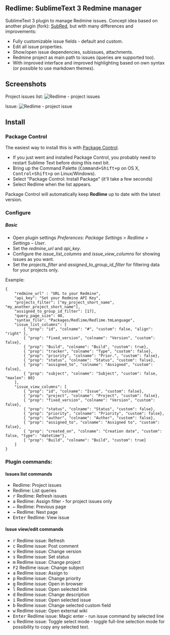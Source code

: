 ## Redlime: SublimeText 3 Redmine manager

SublimeText 3 plugin to manage Redmine issues. 
Concept idea based on another plugin (fork): [SubRed](https://packagecontrol.io/packages/SubRed), but with many differences and improvements:

 * Fully customizable issue fields - default and custom.
 * Edit all issue properties.
 * Show/open issue dependencies, subissues, attachments.
 * Redmine project as main path to issues (queries are supported too).
 * With improved interface and improved highlighting based on own syntax (or possible to use markdown themes).

## Screenshots

Project issues list:
![Redlime - project issues](https://github.com/tosher/Redlime/wiki/redlime_issues.png)

Issue:
![Redlime - project issue](https://github.com/tosher/Redlime/wiki/redlime_issue.png)

## Install

### Package Control
The easiest way to install this is with [Package Control](http://wbond.net/sublime\_packages/package\_control).

 * If you just went and installed Package Control, you probably need to restart Sublime Text before doing this next bit.
 * Bring up the Command Palette (<kbd>Command+Shift+p</kbd> on OS X, <kbd>Control+Shift+p</kbd> on Linux/Windows).
 * Select "Package Control: Install Package" (it'll take a few seconds)
 * Select Redlime when the list appears.

Package Control will automatically keep **Redlime** up to date with the latest version.

### Configure

##### Basic
 * Open plugin settings *Preferences: Package Settings > Redlime > Settings – User*.
 * Set the *redmine_url* and *api_key*.
 * Configure the *issue_list_columns* and *issue_view_columns* for showing issues as you want.
 * Set the *projects_filter* and *assigned_to_group_id_filter* for filtering data for your projects only.

Example:

```
{
    "redmine_url" : "URL to your Redmine",
    "api_key": "Set your Redmine API Key",
    "projects_filter": ["my_project_short_name", "my_another_project_short_name"],
    "assigned_to_group_id_filter": [17],
    "query_page_size": 40,
    "syntax_file": "Packages/Redlime/Redlime.tmLanguage",
    "issue_list_columns": [
        { "prop": "id", "colname": "#", "custom": false, "align": "right" },
        { "prop": "fixed_version", "colname": "Version", "custom": false},
        { "prop": "Build", "colname": "Build", "custom": true},
        { "prop": "tracker", "colname": "Type", "custom": false},
        { "prop": "priority", "colname": "Prior.", "custom": false},
        { "prop": "status", "colname": "Status", "custom": false},
        { "prop": "assigned_to", "colname": "Assigned", "custom": false},
        { "prop": "subject", "colname": "Subject", "custom": false, "maxlen": 80}
    ],
    "issue_view_columns": [
        { "prop": "id", "colname": "Issue", "custom": false},
        { "prop": "project", "colname": "Project", "custom": false},
        { "prop": "fixed_version", "colname": "Version", "custom": false},
        { "prop": "status", "colname": "Status", "custom": false},
        { "prop": "priority", "colname": "Priority", "custom": false},
        { "prop": "author", "colname": "Author", "custom": false},
        { "prop": "assigned_to", "colname": "Assigned to", "custom": false},
        { "prop": "created_on", "colname": "Creation date", "custom": false, "type": "datetime"},
        { "prop": "Build", "colname": "Build", "custom": true}
    ]
}
```

### Plugin commands:

#### Issues list commands
* Redlime: Project issues
* Redlime: List queries
* <kbd>r</kbd> Redlime: Refresh issues
* <kbd>a</kbd> Redlime: Assign filter - for project issues only
* <kbd>&#8592;</kbd> Redlime: Previous page
* <kbd>&#8594;</kbd> Redlime: Next page
* <kbd>Enter</kbd> Redlime: View issue

#### Issue view/edit commands
* <kbd>r</kbd> Redlime issue: Refresh
* <kbd>c</kbd> Redlime issue: Post comment
* <kbd>v</kbd> Redlime issue: Change version
* <kbd>s</kbd> Redlime issue: Set status
* <kbd>m</kbd> Redlime issue: Change project
* <kbd>F2</kbd> Redlime issue: Change subject
* <kbd>a</kbd> Redlime issue: Assign to
* <kbd>p</kbd> Redlime issue: Change priority
* <kbd>g</kbd> Redlime issue: Open in browser
* <kbd>l</kbd> Redlime issue: Open selected link
* <kbd>d</kbd> Redlime issue: Change description
* <kbd>i</kbd> Redlime issue: Open selected issue
* <kbd>b</kbd> Redlime issue: Change selected custom field
* <kbd>w</kbd> Redlime issue: Open external wiki
* <kbd>Enter</kbd> Redlime issue: Magic enter - run issue command by selected line
* <kbd>u</kbd> Redlime issue: Toggle select mode - toggle full-line selection mode for possibility to copy any selected text.
